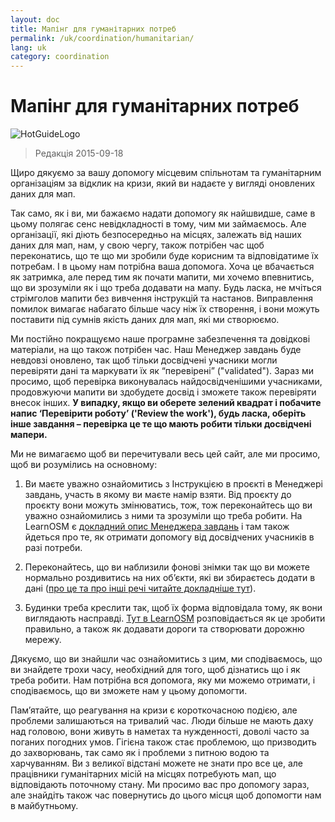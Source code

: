 ```yaml
---
layout: doc
title: Мапінг для гуманітарних потреб
permalink: /uk/coordination/humanitarian/
lang: uk
category: coordination
---
```


# Мапінг для гуманітарних потреб

![HotGuideLogo](/images/hot-logo.png)

> Редакція 2015-09-18

Щиро дякуємо за вашу допомогу місцевим спільнотам та гуманітарним організаціям за відклик на кризи, який ви надаєте у вигляді оновлених даних для мап.  

Так само, як і ви, ми бажаємо надати допомогу як найшвидше, саме в цьому полягає сенс невідкладності в тому, чим ми займаємось. Але організації, які діють безпосередньо на місцях, залежать від наших даних для мап, нам, у свою чергу, також потрібен час щоб переконатись, що те що ми зробили буде корисним та відповідатиме їх потребам. І в цьому нам потрібна ваша допомога. Хоча це вбачається як затримка, але перед тим як почати мапити, ми хочемо впевнитись, що ви зрозуміли як і що треба додавати на мапу. Будь ласка, не мчіться стрімголов мапити без вивчення інструкцій та настанов. Виправлення помилок вимагає набагато більше часу ніж їх створення, і вони можуть поставити під сумнів якість даних для мап, які ми створюємо.  

Ми постійно покращуємо наше програмне забезпечення та довідкові матеріали, на що також потрібен час. Наш Менеджер завдань буде невдовзі оновлено, так щоб тільки досвідчені учасники могли перевіряти дані та маркувати їх як “перевірені” ("validated"). Зараз ми просимо, щоб перевірка виконувалась найдосвідченішими учасниками, продовжуючи мапити ви здобудете досвід і зможете також перевіряти внесок інших. **У випадку, якщо ви оберете зелений квадрат і побачите напис ‘Перевірити роботу’ ('Review the work'), будь ласка, оберіть інше завдання – перевірка це те що мають робити тільки досвідчені мапери.**  

Ми не вимагаємо щоб ви перечитували весь цей сайт, але ми просимо, щоб ви розумілись на основному:  

1.  Ви маєте уважно ознайомитись з Інструкцією в проєкті в Менеджері завдань, участь в якому ви маєте намір взяти. Від проєкту до проєкту вони можуть змінюватись, тож, тож переконайтесь що ви уважно ознайомились з ними та зрозуміли що треба робити. На LearnOSM є [докладний опис Менеджера завдань](/uk/coordination/tasking-manager/) і там також йдеться про те, як отримати допомогу від досвідчених учасників в разі потреби.  

2.  Переконайтесь, що ви наблизили фонові знімки так що ви можете нормально роздивитись на них об’єкти, які ви збираєтесь додати в дані ([про це та про інші речі читайте докладніше тут](/en/coordination/remote/)).  

3.  Будинки треба креслити так, щоб їх форма відповідала тому, як вони виглядають насправді. [Тут в LearnOSM](/uk/coordination/remote-tracing/) розповідається як це зробити правильно, а також як додавати дороги та створювати дорожню мережу.  

Дякуємо, що ви знайшли час ознайомитись з цим, ми сподіваємось, що ви знайдете трохи часу, необхідний для того, щоб дізнатись що і як треба робити. Нам потрібна вся допомога, яку ми можемо отримати, і сподіваємось, що ви зможете нам у цьому допомогти.  

Пам’ятайте, що реагування на кризи є короткочасною подією, але проблеми залишаються на тривалий час. Люди більше не мають даху над головою, вони живуть в наметах та нужденності, доволі часто за поганих погодних умов. Гігієна також стає проблемою, що призводить до захворювань, так само як і проблеми з питною водою та харчуванням. Ви з великої відстані можете не знати про все це, але працівники гуманітарних місій на місцях потребують мап, що відповідають поточному стану. Ми просимо вас про допомогу зараз, але знайдіть також час повернутись до цього місця щоб допомогти нам в майбутньому. 